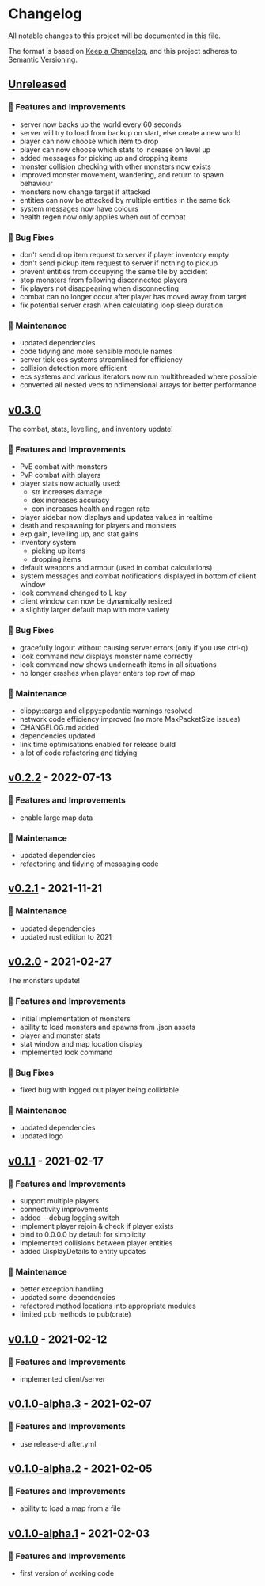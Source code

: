 # Changelog
All notable changes to this project will be documented in this file.

The format is based on [Keep a Changelog](https://keepachangelog.com/en/1.0.0/),
and this project adheres to [Semantic Versioning](https://semver.org/spec/v2.0.0.html).

## [Unreleased]
### 🚀 Features and Improvements
- server now backs up the world every 60 seconds
- server will try to load from backup on start, else create a new world
- player can now choose which item to drop
- player can now choose which stats to increase on level up
- added messages for picking up and dropping items
- monster collision checking with other monsters now exists
- improved monster movement, wandering, and return to spawn behaviour
- monsters now change target if attacked
- entities can now be attacked by multiple entities in the same tick
- system messages now have colours
- health regen now only applies when out of combat

### 🐛 Bug Fixes
- don't send drop item request to server if player inventory empty
- don't send pickup item request to server if nothing to pickup
- prevent entities from occupying the same tile by accident
- stop monsters from following disconnected players
- fix players not disappearing when disconnecting
- combat can no longer occur after player has moved away from target
- fix potential server crash when calculating loop sleep duration

### 🧰 Maintenance
- updated dependencies
- code tidying and more sensible module names
- server tick ecs systems streamlined for efficiency
- collision detection more efficient
- ecs systems and various iterators now run multithreaded where possible
- converted all nested vecs to ndimensional arrays for better performance

## [v0.3.0]
The combat, stats, levelling, and inventory update!
### 🚀 Features and Improvements
- PvE combat with monsters
- PvP combat with players
- player stats now actually used:
  - str increases damage
  - dex increases accuracy
  - con increases health and regen rate
- player sidebar now displays and updates values in realtime
- death and respawning for players and monsters
- exp gain, levelling up, and stat gains
- inventory system
  - picking up items
  - dropping items
- default weapons and armour (used in combat calculations)
- system messages and combat notifications displayed in bottom of client window
- look command changed to L key
- client window can now be dynamically resized
- a slightly larger default map with more variety

### 🐛 Bug Fixes
- gracefully logout without causing server errors (only if you use ctrl-q)
- look command now displays monster name correctly
- look command now shows underneath items in all situations
- no longer crashes when player enters top row of map

### 🧰 Maintenance
- clippy::cargo and clippy::pedantic warnings resolved
- network code efficiency improved (no more MaxPacketSize issues)
- CHANGELOG.md added
- dependencies updated
- link time optimisations enabled for release build
- a lot of code refactoring and tidying

## [v0.2.2] - 2022-07-13
### 🚀 Features and Improvements
- enable large map data

### 🧰 Maintenance
- updated dependencies
- refactoring and tidying of messaging code

## [v0.2.1] - 2021-11-21
### 🧰 Maintenance
- updated dependencies
- updated rust edition to 2021

## [v0.2.0] - 2021-02-27
The monsters update!
### 🚀 Features and Improvements
- initial implementation of monsters
- ability to load monsters and spawns from .json assets
- player and monster stats
- stat window and map location display
- implemented look command

### 🐛 Bug Fixes
- fixed bug with logged out player being collidable

### 🧰 Maintenance
- updated dependencies
- updated logo

## [v0.1.1] - 2021-02-17
### 🚀 Features and Improvements
- support multiple players
- connectivity improvements
- added --debug logging switch
- implement player rejoin & check if player exists
- bind to 0.0.0.0 by default for simplicity
- implemented collisions between player entities
- added DisplayDetails to entity updates

### 🧰 Maintenance
- better exception handling
- updated some dependencies
- refactored method locations into appropriate modules
- limited pub methods to pub(crate)

## [v0.1.0] - 2021-02-12
### 🚀 Features and Improvements
- implemented client/server

## [v0.1.0-alpha.3] - 2021-02-07
### 🚀 Features and Improvements
- use release-drafter.yml

## [v0.1.0-alpha.2] - 2021-02-05
### 🚀 Features and Improvements
- ability to load a map from a file

## [v0.1.0-alpha.1] - 2021-02-03
### 🚀 Features and Improvements
- first version of working code

[Unreleased]: https://github.com/pbellchambers/rustyhack-mmo/compare/v0.3.0...HEAD
[v0.3.0]: https://github.com/pbellchambers/rustyhack-mmo/compare/v0.2.2...v0.3.0
[v0.2.2]: https://github.com/pbellchambers/rustyhack-mmo/compare/v0.2.1...v0.2.2
[v0.2.1]: https://github.com/pbellchambers/rustyhack-mmo/compare/v0.2.0...v0.2.1
[v0.2.0]: https://github.com/pbellchambers/rustyhack-mmo/compare/v0.1.1...v0.2.0
[v0.1.1]: https://github.com/pbellchambers/rustyhack-mmo/compare/v0.1.0...v0.1.1
[v0.1.0]: https://github.com/pbellchambers/rustyhack-mmo/compare/v0.1.0-alpha.3...v0.1.0
[v0.1.0-alpha.3]: https://github.com/pbellchambers/rustyhack-mmo/compare/v0.1.0-alpha.2...v0.1.0-alpha.3
[v0.1.0-alpha.2]: https://github.com/pbellchambers/rustyhack-mmo/compare/v0.1.0-alpha.1...v0.1.0-alpha.2
[v0.1.0-alpha.1]: https://github.com/pbellchambers/rustyhack-mmo/releases/tag/v0.1.0-alpha.1